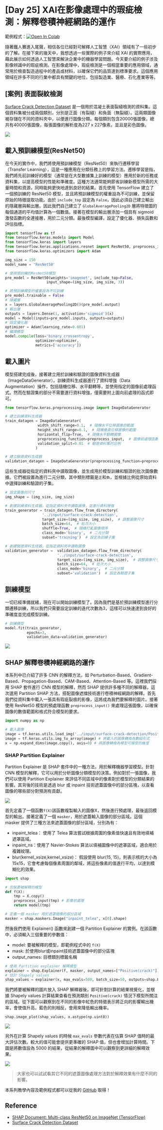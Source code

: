 # [Day 25] XAI在影像處理中的瑕疵檢測：解釋卷積神經網路的運作
範例程式：[![Open In Colab](https://colab.research.google.com/assets/colab-badge.svg)]()

隨著鐵人賽進入尾聲，相信各位已經對可解釋人工智慧（XAI）領域有了一些初步的了解。在接下來的幾天中，我想透過一些實際的例子來介紹 XAI 的實際應用，藉此展示如何透過人工智慧來解決企業中的機器學習問題。今天要介紹的例子涉及影像辨識中的瑕疵檢測。在影像處理中，瑕疵檢測是一個相當重要的應用領域，通常用於檢查製造過程中的產品或材料，以確保它們的品質達到標準要求。這個應用領域在許多不同的行業中都具有關鍵的地位，包括製造業、醫療、石化產業等等。

## [案例] 表面裂紋檢測
[Surface Crack Detection Dataset](https://www.kaggle.com/datasets/arunrk7/surface-crack-detection?select=Positive) 是一個用於混凝土表面裂縫檢測的資料集。這個資料集被分成兩個類別，分別是正面（有裂縫）和負面（無裂縫）。這兩類圖像被存儲在不同的資料夾中，以便進行圖像分類。每個類別包含20000張圖像，總共有40000張圖像，每張圖像的解析度為227 x 227像素，並且是彩色圖像。

![](./image/img25-1.png)

## 載入預訓練模型(ResNet50)
在今天的實作中，我們將使用預訓練模型（ResNet50）來執行遷移學習（Transfer Learning），這是一種應用在分類任務上的學習方法。遷移學習是指，我們將先前訓練好的模型（通常是在大型數據集上訓練的模型）應用於新的任務或資料集，以提高模型的性能和準確度。這種方法通常能夠節省訓練新模型所需的大量時間和資源，同時能夠更快地達到良好的結果。首先使用 TensorFlow 建立了一個預訓練的 ResNet50 模型，並且將預訓練模型的權重設為不可訓練，並保留原始的特徵提取功能。由於 `include_top` 設定為 `False`，因此必須自己建立輸出的隱藏層與輸出層。因此我們自己建立了 `GlobalAveragePooling2D` 層將特徵圖的每個通道的平均值計算為一個數值。接著在模型的輸出層添加一個具有 sigmoid 激發函數的全連接層，用於二元分類。最後模型編譯，設定了優化器、損失函數和評估指標。

```py
import tensorflow as tf
from tensorflow.keras.models import Model
from tensorflow.keras import layers
from tensorflow.keras.applications.resnet import ResNet50, preprocess_input
from tensorflow.keras.optimizers import Adam

img_size = 150
model_name = 'ResNet50'

# 使用預訓練的ResNet50模型
pre_model = ResNet50(weights='imagenet', include_top=False,
                   input_shape=(img_size, img_size, 3))

# 將預訓練模型的權重設為不可訓練
pre_model.trainable = False
# 隱藏層
x = layers.GlobalAveragePooling2D()(pre_model.output)
# 輸出層
outputs = layers.Dense(1, activation='sigmoid')(x)
model = Model(inputs=pre_model.inputs, outputs=outputs)
# 設定優化器
optimizer = Adam(learning_rate=0.001)
# 編譯模型
model.compile(loss='binary_crossentropy',
              optimizer=optimizer,
              metrics=['accuracy'])
```

## 載入圖片
模型搭建完成後，接著建立用於訓練和驗證的圖像資料生成器（ImageDataGenerator）。訓練資料生成器進行了資料增強（Data Augmentation）操作，包括隨機位移、水平翻轉等，並使用指定的圖像前處理函式。然而在驗證集的部分不需要進行資料增強，僅需要附上圖向前處理的函式即可。

```py
from tensorflow.keras.preprocessing.image import ImageDataGenerator

# 建立訓練資料生成器
train_datagen = ImageDataGenerator(
               width_shift_range=0.1,  # 隨機水平位移圖像的範圍
               height_shift_range=0.1,  # 隨機垂直位移圖像的範圍
               horizontal_flip=True,  # 隨機水平翻轉圖像
               preprocessing_function=preprocess_input,  # 圖像前處理函數
               validation_split=0.01  # 驗證資料集的比例
              )

# 建立驗證資料生成器
validation_datagen = ImageDataGenerator(preprocessing_function=preprocess_input, validation_split=0.01)
```

這些生成器從指定的資料夾中讀取圖像，並生成用於模型訓練和驗證的批次圖像數據。它們被設置為進行二元分類，其中類別標籤是`正`和`負`，並根據比例從原始資料中選擇訓練和驗證的子集。

```py
# 設定圖像的尺寸
img_shape = (img_size, img_size)

# 創建訓練資料生成器，從指定資料夾中讀取圖像，並進行資料增強
train_generator = train_datagen.flow_from_directory(
                 '../input/surface-crack-detection',
                 target_size=(img_size, img_size),  # 調整圖像尺寸
                 batch_size=64,  # 批次大小
                 shuffle=True,  # 隨機打亂圖像順序
                 class_mode='binary',  # 二元分類
                 subset='training')  # 設定為訓練子集

# 創建驗證資料生成器，從指定資料夾中讀取圖像
validation_generator =  validation_datagen.flow_from_directory(
                        '../input/surface-crack-detection',
                        target_size=(img_size, img_size),  # 調整圖像尺寸
                        batch_size=64,  # 批次大小
                        class_mode='binary',  # 二元分類
                        subset='validation')  # 設定為驗證子集
```

## 訓練模型
一切已經準備就緒，現在可以開始訓練模型了。因為我們是基於預訓練模型進行分類遷移訓練，所以我們只需要設定訓練的迭代次數為3，這樣可以快速達到良好的準確度並完成模型訓練。

```py
# 訓練模型
model.fit(train_generator,
          epochs=3,
          validation_data=validation_generator)
```

![](./image/img25-2.png)

## SHAP 解釋卷積神經網路的運作
本系列中已介紹了許多 CNN 的解釋方法，如 Perturbation-Based、Gradient-Based、Propagation-Based、CAM-Based、Attention-Based 等。這裡我們採用 SHAP 套件進行 CNN 模型的解釋，然而 SHAP 提供許多種不同的解釋器，這次選用 Partition SHAP 方法，搭配圖像遮擋技術進行卷積神經網路的解釋。首先我們從資料集中載入一張具有瑕疵裂痕的影像，這將成為我們要解釋的圖片。接著使用 ResNet50 模型的預處理函數 `preprocess_input()` 來處理這張圖像，以確保圖像的數值範圍和格式符合模型的要求。

```py
import numpy as np

# 載入圖像
image = tf.keras.utils.load_img('../input/surface-crack-detection/Positive/00001.jpg', target_size=(img_size, img_size))
image = tf.keras.utils.img_to_array(image) # 將載入的圖像轉換為數組形式
x = np.expand_dims(image.copy(), axis=0) # 將圖像轉換為模型可接受的維度
```

### SHAP Partition Explainer
Partition Explainer 是 SHAP 套件中的一種方法，用於解釋機器學習模型。針對 CNN 模型的解釋，它可以用於分析圖像分類模型的決策。例如對於一張圖像，我們可以使用 Partition Explainer 來評估不同區域中的像素對於模型的分類結果的影響。其背後的技術是透過 blur 或 inpaint 技術遮蓋圖像中的部分區塊，以查看圖像的哪些部分對預測有貢獻。

![](./image/img25-3.png)

首先定義了一個函數`f(X)`該函數複製輸入的圖像X，然後進行預處理，最後返回模型的輸出。接著定義了一個 `masker`，用於遮蓋輸入圖像的部分區域。這個 masker 提供了三種方法來遮蓋圖像的部分區域，分別為有：

- inpaint_telea： 使用了 Telea 算法嘗試根據周圍的像素值快速且有效地填補遮罩區域。
- inpaint_ns：使用了 Navier-Stokes 算法以填補圖像中的遮罩區域，適合用於複雜紋理。
- blur(kernel_xsize,kernel_xsize)： 假設使用 blur(15, 15)，則表示核的大小為15x15，它會考慮每個像素周圍的鄰域，將這些像素的值進行平均，以達到模糊化的效果。

```py
import shap

# 包裝要被解釋的模型
def f(X):
    tmp = X.copy()
    preprocess_input(tmp) # 影像前處理
    return model(tmp)

# 定義一個 masker 用於遮罩圖像的部分區域
masker = shap.maskers.Image("inpaint_telea", x[0].shape)
```


然後我們使用 Explainer() 函數來創建一個 Partition Explainer 的實例。在該函數中，必須輸入三個重要的參數值：

- model: 要被解釋的模型，即範例程式中的 `f(X)`
- mask: 於使用blur或inpaint技術遮蓋圖像中的部分區塊
- output_names: 目標類別標籤名稱

```py
# 使用 Partition explainer 解釋模型
explainer = shap.Explainer(f, masker, output_names=["Positive(crack)"])
# 估計 Shapely values
shap_values = explainer(x, max_evals=500, batch_size=50, outputs=shap.Explanation.argsort.flip[:1])
```

我們將要被解釋的圖片放入 SHAP 解釋器後，即可針對計算的結果視覺化，並根據 Shapely values 計算結果查看在預測類別 `Positive(crack)` 情況下模型所關注的區域。從下圖可以觀察到在不同的影像中紅色的特徵表示將正向的影響輸出機率，會使值升高，藍色的則相反，會用來降低輸出機率。

```py
shap.image_plot(shap_values, x.astype(np.uint8))
```

![](./image/img25-4.png)

另外在計算 Shapely values 的時候 `max_evals` 參數代表在估算 SHAP 值時的最大評估次數。較大的值可能會提供更準確的 SHAP 值，但也會增加計算時間。下圖是將數值設為 5000 的結果，從結果的解釋圖中可以觀察到更詳細的解釋效果。

![](./image/img25-5.png)

> 大家也可以試試看其它不同的遮蓋圖像處理方法對於解釋效果有什麼不同的影響。

本系列教學內容及範例程式都可以從我的 [GitHub](https://github.com/andy6804tw/2023-15th-ironman) 取得！

## Reference
- [SHAP Document: Multi-class ResNet50 on ImageNet (TensorFlow)](https://shap.readthedocs.io/en/latest/example_notebooks/api_examples/plots/image.html)
- [Surface Crack Detection Dataset](https://www.kaggle.com/datasets/arunrk7/surface-crack-detection?select=Positive)